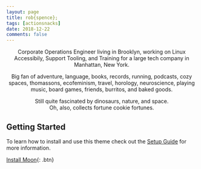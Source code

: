 ```yaml
---
layout: page
title: rob{spence};
tags: [actionsnacks]
date: 2018-12-22
comments: false
---
```

    
<center><p>Corporate Operations Engineer living in Brooklyn, working on Linux Accessibily, Support Tooling, and Training for a large tech company in Manhattan, New York.</p> 

<p>Big fan of adventure, language, books, records, running, podcasts, cozy spaces, thomassons, ecofeminism, travel, horology, neuroscience, playing music, board games, friends, burritos, and baked goods.</p>

<p>Still quite fascinated by dinosaurs, nature, and space.
<br>Oh, also, collects fortune cookie fortunes.</p></center>

## Getting Started

To learn how to install and use this theme check out the [Setup Guide](http://taylantatli.me/Moon/moon-theme/) for more information.
      
[Install Moon](https://github.com/TaylanTatli/Moon){: .btn}
